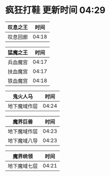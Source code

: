 # 疯狂打鞋 更新时间 04:29

| 叹息之王   | 时间    |
|--------|-------|
| 叹息回廊 | 04:18 |

| 猛魔之王   | 时间    |
|--------|-------|
| 兵血魔宫 | 04:17 |
| 扶血魔宫 | 04:17 |
| 铁血魔宫 | 04:18 |

| 鬼火人马   | 时间    |
|--------|-------|
| 地下魔域作层 | 04:24 |

| 魔界巨兽   | 时间    |
|--------|-------|
| 地下魔域作层 | 04:23 |
| 地下魔域八导 | 04:23 |

| 魔界统领   | 时间    |
|--------|-------|
| 地下魔域七层 | 04:21 |